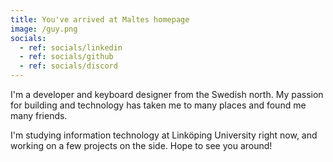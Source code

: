 ```yaml
---
title: You've arrived at Maltes homepage
image: /guy.png
socials:
  - ref: socials/linkedin
  - ref: socials/github
  - ref: socials/discord
---
```


I'm a developer and keyboard designer from the Swedish north. My passion for building and technology has taken me to many places and found me many friends.

I'm studying information technology at Linköping University right now, and working on a few projects on the side. Hope to see you around!
